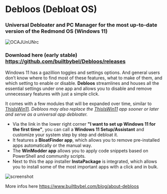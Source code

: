 # Debloos (Debloat OS)
### Universal Debloater and PC Manager for the most up-to-date version of the Redmond OS (Windows 11)

![OCAJUnUNrc](https://user-images.githubusercontent.com/57478606/218247253-db0309f6-db24-4bb4-ac62-afdfc7ccd2af.png)


### Download here (early stable) https://github.com/builtbybel/Debloos/releases

Windows 11 has a gazillion toggles and settings options. And general users don’t know where to find most of these features, what to make of them, and which setting to enable or disable. **Debloos** streamlines and houses all the essential settings under one app and allows you to disable and remove unnecessary features with just a simple click. 

It comes with a few modules that will be expanded over time, similar to [ThisIsWin11](https://github.com/builtbybel/ThisIsWin11). 
_Debloos may also replace the [ThisIsWin11](https://github.com/builtbybel/ThisIsWin11) app sooner or later and serve as a universal app debloater._

- Via the link in the lower right corner **"I want to set up Windows 11 for the first time"**, you can call a **Windows 11 Setup/Assistant** and customize your system step by step and debloat it.
- It features a **BloatFinder app**, which allows you to remove pre-installed apps automatically or the manual way. 
- The **WinModder app** allows you to apply code snippets based on PowerShell and community scripts.
- Next to this the app installer **InstaPackage** is integrated, which allows you to install some of the most important apps with a click and in bulk.


![screenshot](https://github.com/builtbybel/Debloos/blob/main/assets/debloos.png)



More infos here https://www.builtbybel.com/blog/about-debloos
